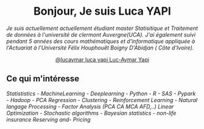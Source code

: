 # <center> Bonjour, Je suis Luca YAPI </center>
_Je suis actuellement actuellement étudiant master Statisitique et Traitement de données à l'université de clermont Auvergne(UCA). J'ai également suivi pendant 5 années des cours mathématiques et d'informatique appliquée à l'Actuariat à l'Université Félix Houphouêt Boigny D'Abidjan ( Côte d'Ivoire)._

<!DOCTYPE html>
<html>
<head>
<title>Font Awesome Icons</title>
<meta name="viewport" content="width=device-width, initial-scale=1">
<link rel="stylesheet" href="https://cdnjs.cloudflare.com/ajax/libs/font-awesome/4.7.0/css/font-awesome.min.css">
</head>
<body>

<center>
</a>
<a class="contact-block color-emph-light col-sm-3 col-xs-6" href="https://www.twitter.com/ThomasR_Fr">
<i class="fa fa-twitter" style="font-size:48px"></i> @lucaymar
</a>
<a class="contact-block color-emph-light col-sm-3 col-xs-6" href="https://www.linkedin.com/in/luc-aymar-yapi-11a0691a6/">
<i class="fa fa-linkedin"style="font-size:48px"></i> luca yapi
</a>
<a class="contact-block color-emph-light col-sm-3 col-xs-6" href="https://github.com/lucayapi">
<i class="fa fa-github"style="font-size:48px"></i> Luc-Aymar Yapi
</a>
</center>
</body>
</html> 
<html>

## Ce qui m'intéresse 
*Statististics - MachineLearning - Deeplearning - Python - R - SAS - Pypark - Hadoop - PCA   Regression - Clustering - Reinforcement Learning - Natural langage Processing - Factor Analysis (PCA CA MCA AFD,..) Linear Optimization - Stochastic algorithms - Bayesian statistics - non-life insurance Reserving and- Pricing*




